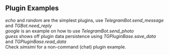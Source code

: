 ## Plugin Examples

_echo_ and _random_ are the simplest plugins, use _TelegramBot.send_message_ and _TGBot.need_reply_  
_google_ is an example on how to use _TelegramBot.send_photo_  
_guess_ shows off plugin data persistence using _TGPluginBase.save_data_ and _TGPluginBase.read_data_  
Check _simsimi_ for a non-command (chat) plugin example.
